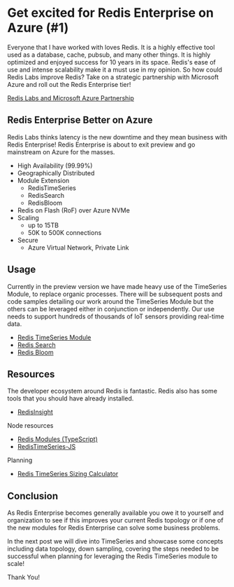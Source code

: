 # Get excited for Redis Enterprise on Azure (#1)

Everyone that I have worked with loves Redis.  It is a highly effective tool used as a database, cache, pubsub, and many other things.  It is highly optimized and enjoyed success for 10 years in its space.  Redis's ease of use and intense scalability make it a must use in my opinion.  So how could Redis Labs improve Redis?  Take on a strategic partnership with Microsoft Azure and roll out the Redis Enterprise tier!

[Redis Labs and Microsoft Azure Partnership](https://azure.microsoft.com/en-us/blog/microsoft-and-redis-labs-collaborate-to-give-developers-new-azure-cache-for-redis-capabilities/)


## Redis Enterprise Better on Azure
Redis Labs thinks latency is the new downtime and they mean business with Redis Enterprise!  Redis Enterprise is about to exit preview and go mainstream on Azure for the masses.
* High Availability (99.99%)
* Geographically Distributed
* Module Extension
    * RedisTimeSeries
    * RedisSearch
    * RedisBloom
* Redis on Flash (RoF) over Azure NVMe
* Scaling
    * up to 15TB
    * 50K to 500K connections
* Secure
    * Azure Virtual Network, Private Link

## Usage
Currently in the preview version we have made heavy use of the TimeSeries Module, to replace organic processes.  There will be subsequent posts and code samples detailing our work around the TimeSeries Module but the others can be leveraged either in conjunction or independently.  Our use needs to support hundreds of thousands of IoT sensors providing real-time data. 
*   [Redis TimeSeries Module](https://redislabs.com/modules/redis-timeseries/)
*   [Redis Search](https://oss.redislabs.com/redisearch/)
*   [Redis Bloom](https://redislabs.com/modules/redis-bloom/)

## Resources
The developer ecosystem around Redis is fantastic.  Redis also has some tools that you should have already installed. 

* [RedisInsight](https://redislabs.com/redis-enterprise/redis-insight/ "The best tool for managing Redis and Redis Enterprise")

Node resources
* [Redis Modules (TypeScript)](https://github.com/danitseitlin/redis-modules-sdk/)
* [RedisTimeSeries-JS](https://www.npmjs.com/package/redistimeseries-js)

Planning
* [Redis TimeSeries Sizing Calculator](https://redislabs.com/modules/redis-timeseries/time-series-sizing-calculator/)

## Conclusion
As Redis Enterprise becomes generally available you owe it to yourself and organization to see if this improves your current Redis topology or if one of the new modules for Redis Enterprise can solve some business problems.

In the next post we will dive into TimeSeries and showcase some concepts including data topology, down sampling, covering the steps needed to be successful when planning for leveraging the Redis TimeSeries module to scale!

Thank You!
